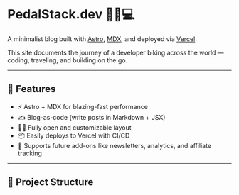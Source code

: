 # PedalStack.dev 🚴‍♂️💻

A minimalist blog built with [Astro](https://astro.build), [MDX](https://mdxjs.com/), and deployed via [Vercel](https://vercel.com).

This site documents the journey of a developer biking across the world — coding, traveling, and building on the go.

---

## 🚀 Features

- ⚡ Astro + MDX for blazing-fast performance
- ✍️ Blog-as-code (write posts in Markdown + JSX)
- 🧑‍💻 Fully open and customizable layout
- 📦 Easily deploys to Vercel with CI/CD
- 🔌 Supports future add-ons like newsletters, analytics, and affiliate tracking

---

## 📁 Project Structure